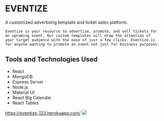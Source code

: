 # EVENTIZE  


A customized advertising template and ticket sales platform.

```
Eventize is your resource to advertise, promote, and sell tickets for an upcoming event. Our custom templates will draw the attention of your target audience with the ease of just a few clicks. Eventize is for anyone wanting to promote an event not just for business purposes.
```

## Tools and Technologies Used

* React
* MongoDB
* Express Server
* Node.js
* Material UI
* React Big Calendar
* React Tables

https://eventize-123.herokuapp.com/
![](../src/resources/images/eventize.png)
